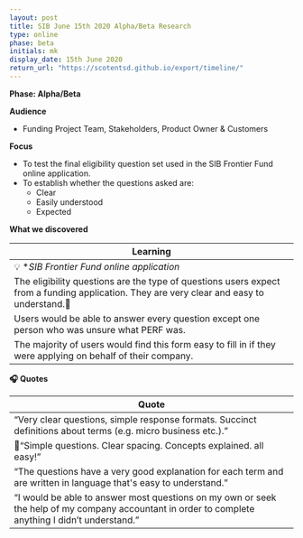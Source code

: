 ```yaml
---
layout: post
title: SIB June 15th 2020 Alpha/Beta Research
type: online
phase: beta
initials: mk
display_date: 15th June 2020
return_url: "https://scotentsd.github.io/export/timeline/"
---
```


**Phase: Alpha/Beta**

**Audience**
- Funding Project Team, Stakeholders, Product Owner & Customers

**Focus**
- To test the final eligibility question set used in the SIB Frontier Fund online application.
- To establish whether the questions asked are:
   - Clear
   - Easily understood
   - Expected


**What we discovered**

| Learning
| ---
| 💡  **SIB Frontier Fund online application*
| The eligibility questions are the type of questions users expect from a funding application. They are very clear and easy to understand.
| Users would be able to answer every question except one person who was unsure what PERF was.
| The majority of users would find this form easy to fill in if they were applying on behalf of their company.


**🎧 Quotes**

| Quote
| ---
| “Very clear questions, simple response formats. Succinct definitions about terms (e.g. micro business etc.).”
|“Simple questions. Clear spacing. Concepts explained. all easy!”
| “The questions have a very good explanation for each term and are written in language that's easy to understand.”
| “I would be able to answer most questions on my own or seek the help of my company accountant in order to complete anything I didn’t understand.”

<!--more-->
